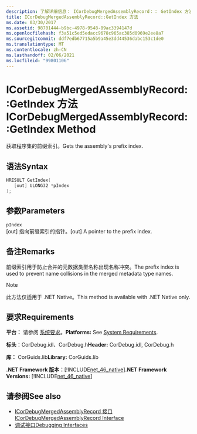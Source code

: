 ```yaml
---
description: 了解详细信息： ICorDebugMergedAssemblyRecord：： GetIndex 方法
title: ICorDebugMergedAssemblyRecord::GetIndex 方法
ms.date: 03/30/2017
ms.assetid: 98701444-b9bc-4978-9548-89ac3394147d
ms.openlocfilehash: f3a51c5ed5edacc9678c965ac385d0969e2ee8a7
ms.sourcegitcommit: ddf7edb67715a5b9a45e3dd44536dabc153c1de0
ms.translationtype: MT
ms.contentlocale: zh-CN
ms.lasthandoff: 02/06/2021
ms.locfileid: "99801106"
---
```

# <a name="icordebugmergedassemblyrecordgetindex-method"></a><span data-ttu-id="94d6b-103">ICorDebugMergedAssemblyRecord::GetIndex 方法</span><span class="sxs-lookup"><span data-stu-id="94d6b-103">ICorDebugMergedAssemblyRecord::GetIndex Method</span></span>

<span data-ttu-id="94d6b-104">获取程序集的前缀索引。</span><span class="sxs-lookup"><span data-stu-id="94d6b-104">Gets the assembly's prefix index.</span></span>  
  
## <a name="syntax"></a><span data-ttu-id="94d6b-105">语法</span><span class="sxs-lookup"><span data-stu-id="94d6b-105">Syntax</span></span>  
  
```cpp  
HRESULT GetIndex(  
   [out] ULONG32 *pIndex  
);  
```  
  
## <a name="parameters"></a><span data-ttu-id="94d6b-106">参数</span><span class="sxs-lookup"><span data-stu-id="94d6b-106">Parameters</span></span>  

 `pIndex`  
 <span data-ttu-id="94d6b-107">[out] 指向前缀索引的指针。</span><span class="sxs-lookup"><span data-stu-id="94d6b-107">[out] A pointer to the prefix index.</span></span>  
  
## <a name="remarks"></a><span data-ttu-id="94d6b-108">备注</span><span class="sxs-lookup"><span data-stu-id="94d6b-108">Remarks</span></span>  

 <span data-ttu-id="94d6b-109">前缀索引用于防止合并的元数据类型名称出现名称冲突。</span><span class="sxs-lookup"><span data-stu-id="94d6b-109">The prefix index is used to prevent name collisions in the merged metadata type names.</span></span>  
  
> [!NOTE]
> <span data-ttu-id="94d6b-110">此方法仅适用于 .NET Native。</span><span class="sxs-lookup"><span data-stu-id="94d6b-110">This method is available with .NET Native only.</span></span>  
  
## <a name="requirements"></a><span data-ttu-id="94d6b-111">要求</span><span class="sxs-lookup"><span data-stu-id="94d6b-111">Requirements</span></span>  

 <span data-ttu-id="94d6b-112">**平台：** 请参阅 [系统要求](../../get-started/system-requirements.md)。</span><span class="sxs-lookup"><span data-stu-id="94d6b-112">**Platforms:** See [System Requirements](../../get-started/system-requirements.md).</span></span>  
  
 <span data-ttu-id="94d6b-113">**标头**：CorDebug.idl、CorDebug.h</span><span class="sxs-lookup"><span data-stu-id="94d6b-113">**Header:** CorDebug.idl, CorDebug.h</span></span>  
  
 <span data-ttu-id="94d6b-114">**库：** CorGuids.lib</span><span class="sxs-lookup"><span data-stu-id="94d6b-114">**Library:** CorGuids.lib</span></span>  
  
 <span data-ttu-id="94d6b-115">**.NET Framework 版本：**[!INCLUDE[net_46_native](../../../../includes/net-46-native-md.md)]</span><span class="sxs-lookup"><span data-stu-id="94d6b-115">**.NET Framework Versions:** [!INCLUDE[net_46_native](../../../../includes/net-46-native-md.md)]</span></span>  
  
## <a name="see-also"></a><span data-ttu-id="94d6b-116">请参阅</span><span class="sxs-lookup"><span data-stu-id="94d6b-116">See also</span></span>

- [<span data-ttu-id="94d6b-117">ICorDebugMergedAssemblyRecord 接口</span><span class="sxs-lookup"><span data-stu-id="94d6b-117">ICorDebugMergedAssemblyRecord Interface</span></span>](icordebugmergedassemblyrecord-interface.md)
- [<span data-ttu-id="94d6b-118">调试接口</span><span class="sxs-lookup"><span data-stu-id="94d6b-118">Debugging Interfaces</span></span>](debugging-interfaces.md)
